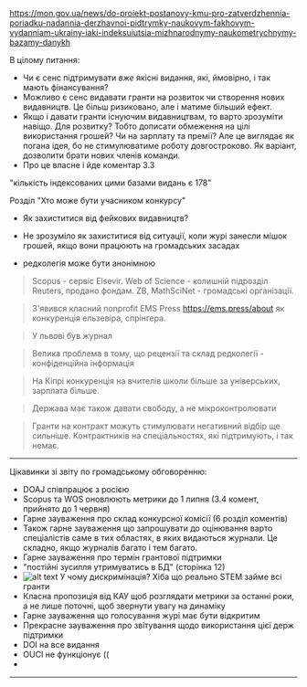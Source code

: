 
https://mon.gov.ua/news/do-proiekt-postanovy-kmu-pro-zatverdzhennia-poriadku-nadannia-derzhavnoi-pidtrymky-naukovym-fakhovym-vydanniam-ukrainy-iaki-indeksuiutsia-mizhnarodnymy-naukometrychnymy-bazamy-danykh

В цілому питання:
- Чи є сенс підтримувати _вже_ якісні видання, які, ймовірно, і так мають фінансування?
- Можливо є сенс видавати гранти на розвиток чи створення нових видавництв. Це більш ризиковано, але і матиме більший ефект.
- Якщо і давати гранти існуючим видавництвам, то варто зрозуміти навіщо. Для розвитку? Тобто дописати обмеження на цілі використання грошей? Чи на зарплату та премії? Але це виглядає як погана ідея, бо не стимулюватиме роботу довгостроково. Як варіант, дозволити брати нових членів команди.
- Про це власне і йде коментар 3.3

"кількість індексованих цими базами видань є 178"

Розділ "Хто може бути учасником конкурсу"
- Як захиститися від фейкових видавництв?

- Не зрозуміло як захиститися від ситуації, коли журі занесли мішок грошей, якщо вони працюють на громадських засадах

- редколегія може бути анонімною

> Scopus - сервіс Elsevir. Web of Science - колишній підрозділ Reuters, продано фондам. ZB, MathSciNet - громадські організації. 

> З'явився класний nonprofit EMS Press https://ems.press/about як конкуренція ельзевіра, спрінгера. 

> У львові був журнал 

> Велика проблема в тому, що рецензії та склад редколегії - конфіденційна інформація

<!-- комплексний фаховий іспит -->

> На Кіпрі конкуренція на вчителів школи більше за універських, зарплата більше.

> Держава має також давати свободу, а не мікроконтролювати

> Гранти на контракт можуть стимулювати негативний відбір ще сильніше. Контрактників на спеціальностях, які підтримують, і так немає.

> 

---

Цікавинки зі звіту по громадському обговоренню:
- DOAJ співпрацює з росією
- Scopus та WOS оновлюють метрики до 1 липня (3.4 комент, прийнято до 1 червня)
- Гарне зауваження про склад конкурсної комісії (6 розділ коментів)
- Також гарне зауваження що запрошувати до оцінювання варто спеціалістів саме в тих областях, в яких видаються журнали. Це складно, якщо журналів багато і тем багато.
- Гарне зауваження про термін грантової підтримки
- "постійні зусилля утримуватись в БД" (сторінка 12)
- ![alt text](image.png) У чому дискримінація? Хіба що реально STEM займе всі гранти
- Класна пропозиція від КАУ щоб розглядати метрики за останні роки, а не лише поточні, щоб звернути увагу на динаміку
- Гарне зауваження що голосування журі має бути відкритим
- Прекрасне зауваження про звітування щодо використання цієї держ підтримки
- DOI на все видання
- OUCI не функціонує ((
- 

---

